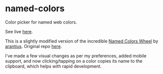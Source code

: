 # named-colors
Color picker for named web colors.

See live [here](https://aavi.xyz/proj/colors).

This is a slightly modified version of the incredible [Named Colors Wheel](https://arantius.github.io/web-color-wheel/) by [arantius](https://github.com/arantius). Original repo [here](https://github.com/arantius/web-color-wheel).

I've made a few visual changes as per my preferences, added mobile support, and now clicking/tapping on a color copies its name to the clipboard, which helps with rapid development.
